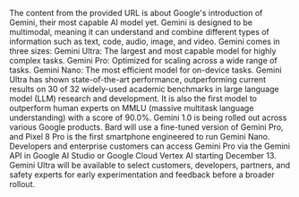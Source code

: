 The content from the provided URL is about Google's introduction of Gemini, their most capable AI model yet. Gemini is designed to be multimodal, meaning it can understand and combine different types of information such as text, code, audio, image, and video. Gemini comes in three sizes: Gemini Ultra: The largest and most capable model for highly complex tasks. Gemini Pro: Optimized for scaling across a wide range of tasks. Gemini Nano: The most efficient model for on-device tasks. Gemini Ultra has shown state-of-the-art performance, outperforming current results on 30 of 32 widely-used academic benchmarks in large language model (LLM) research and development. It is also the first model to outperform human experts on MMLU (massive multitask language understanding) with a score of 90.0%. Gemini 1.0 is being rolled out across various Google products. Bard will use a fine-tuned version of Gemini Pro, and Pixel 8 Pro is the first smartphone engineered to run Gemini Nano. Developers and enterprise customers can access Gemini Pro via the Gemini API in Google AI Studio or Google Cloud Vertex AI starting December 13. Gemini Ultra will be available to select customers, developers, partners, and safety experts for early experimentation and feedback before a broader rollout.